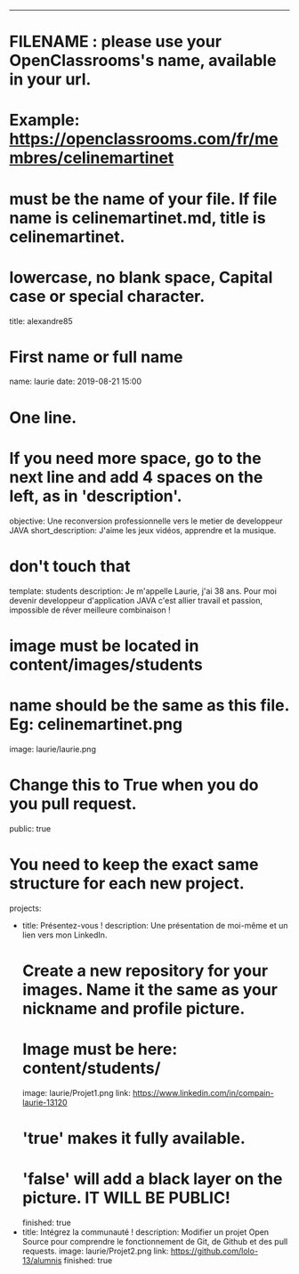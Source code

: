 ﻿---

# FILENAME : please use your OpenClassrooms's name, available in your url.
# Example: https://openclassrooms.com/fr/membres/celinemartinet
# must be the name of your file. If file name is celinemartinet.md, title is celinemartinet.
# lowercase, no blank space, Capital case or special character.
title: alexandre85

# First name or full name
name: laurie
date: 2019-08-21 15:00

# One line.
# If you need more space, go to the next line and add 4 spaces on the left, as in 'description'.
objective: Une reconversion professionnelle vers le metier de developpeur JAVA
short_description: J'aime les jeux vidéos, apprendre et la musique. 

# don't touch that
template: students
description:
    Je m'appelle Laurie, j'ai 38 ans. Pour moi devenir developpeur d'application JAVA c'est allier travail et passion, impossible de rêver meilleure combinaison !

# image must be located in content/images/students
# name should be the same as this file. Eg: celinemartinet.png
image: laurie/laurie.png

# Change this to True when you do you pull request.
public: true

# You need to keep the exact same structure for each new project.
projects:
  - title: Présentez-vous !
    description: Une présentation de moi-même et un lien vers mon LinkedIn.
    # Create a new repository for your images. Name it the same as your nickname and profile picture.
    # Image must be here: content/students/
    image: laurie/Projet1.png
    link: https://www.linkedin.com/in/compain-laurie-13120
    # 'true' makes it fully available.
    # 'false' will add a black layer on the picture. IT WILL BE PUBLIC!
    finished: true
  - title: Intégrez la communauté !
    description: Modifier un projet Open Source pour comprendre le fonctionnement de Git, de Github 
	et des pull requests. 
    image: laurie/Projet2.png
    link: https://github.com/lolo-13/alumnis
    finished: true

